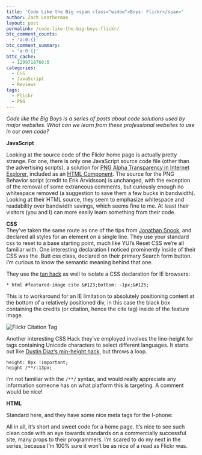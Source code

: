 ```yaml
---
title: 'Code Like the Big <span class="widow">Boys: Flickr</span>'
author: Zach Leatherman
layout: post
permalink: /code-like-the-big-boys-flickr/
btc_comment_counts:
  - 'a:0:{}'
btc_comment_summary:
  - 'a:0:{}'
bttc_cache:
  - 1299718760:0
categories:
  - CSS
  - JavaScript
  - Reviews
tags:
  - Flickr
  - PNG
---
```


*Code like the Big Boys is a series of posts about code solutions used by major websites. What can we learn from these professional websites to use in our own code?*

**JavaScript**

Looking at the source code of the Flickr home page is actually pretty strange. For one, there is only one JavaScript source code file (other than the advertising scripts), a solution for [PNG Alpha Transparency in Internet Explorer][1], included as an [HTML Component][2]. The source for the PNG Behavior script (credit to Erik Arvidsson) is unchanged, with the exception of the removal of some extraneous comments, but curiously enough no whitespace removed (a suggestion to save them a few bucks in bandwidth). Looking at their HTML source, they seem to emphasize whitespace and readability over bandwidth savings, which seems fine to me. At least their visitors (you and I) can more easily learn something from their code.

 [1]: http://webfx.eae.net/dhtml/pngbehavior/pngbehavior.html
 [2]: http://msdn2.microsoft.com/en-us/library/ms531018(VS.85).aspx

**CSS**  
They’ve taken the same route as one of the tips from [Jonathan Snook][3], and declared all styles for an element on a single line. They use your standard css to reset to a base starting point, much like YUI’s Reset CSS we’re all familiar with. One interesting declaration I noticed prominently inside of their CSS was the .Butt css class, declared on their primary Search form button. I’m curious to know the semantic meaning behind that one.

 [3]: http://snook.ca/archives/html_and_css/top_css_tips/

They use the [tan hack][4] as well to isolate a CSS declaration for IE browsers:

 [4]: http://www.info.com.ph/~etan/w3pantheon/style/starhtmlbug.html

    * html #featured-image cite &#123;bottom: -1px;&#125;

This is to workaround for an IE limitation to absolutely positioning content at the bottom of a relatively positioned div, in this case the black box containing the credits (or citation, hence the cite tag) inside of the feature image.

![Flickr Citation Tag][5]

 [5]: http://www.zachleat.com/web/wp-content/uploads/2008/03/flickr_cite.jpg "flickr_cite"

Another interesting CSS Hack they’ve employed involves the line-height for  tags containing Unicode characters to select different languages. It starts out like [Dustin Diaz’s min-height hack][6], but throws a loop.

 [6]: http://www.dustindiaz.com/min-height-fast-hack/

    height: 0px !important;
    height /**/:13px;

I’m not familiar with the `/**/` syntax, and would really appreciate any information someone has on what platform this is targeting. A comment would be nice!

**HTML**

Standard here, and they have some nice meta tags for the I-phone:

    

All in all, it’s short and sweet code for a home page. It’s nice to see such clean code with an eye towards standards on a commercially successful site, many props to their programmers. I’m scared to do my next in the series, because I’m 100% sure it won’t be as nice of a read as Flickr was.